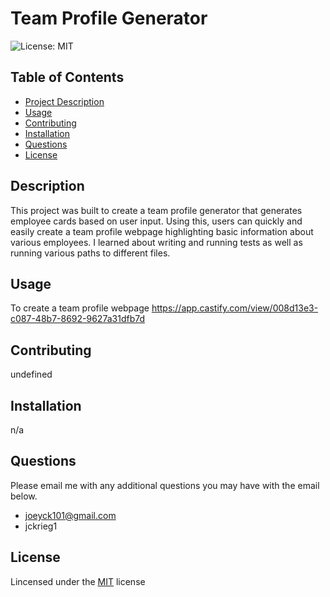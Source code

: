 
  # Team Profile Generator 
  ![License: MIT](https://img.shields.io/badge/License-MIT-yellow.svg)

  ## Table of Contents
  - [Project Description](#Description)
  - [Usage](#Usage)
  - [Contributing](#Contributing)
  - [Installation](#Installation)
  - [Questions](#Questions)
  - [License](#License)

  ## Description
  This project was built to create a team profile generator that generates employee cards based on user input. Using this, users can quickly and easily create a team profile webpage highlighting basic information about various employees. I learned about writing and running tests as well as running various paths to different files. 

  ## Usage
  To create a team profile webpage
  https://app.castify.com/view/008d13e3-c087-48b7-8692-9627a31dfb7d

  ## Contributing
  undefined

  ## Installation
  n/a

  ## Questions
  Please email me with any additional questions you may have with the email below. 
  - joeyck101@gmail.com
  - jckrieg1

  ## License
  Lincensed under the [MIT](https://opensource.org/licenses/MIT) license
  
